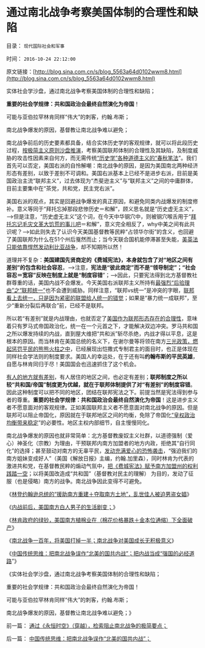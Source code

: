 # 通过南北战争考察美国体制的合理性和缺陷

目录： `现代国际社会和军事` 

时间： `2016-10-24 22:12:00` 

原文链接：[http://blog.sina.com.cn/s/blog_5563a64d0102wwm8.html](http://blog.sina.com.cn/s/blog_5563a64d0102wwm8.html)

实体社会学沙盘，通过南北战争考察美国体制的合理性和缺陷；

**重要的社会学规律：共和国政治会最终自然演化为帝国**！

可能与亚伯拉罕林肯同样“伟大”的刺客，约翰.布斯；

南北战争爆发的原因，基督教让南北战争难以避免；

南北战争前后的历史要素都具备，结合实体历史学的客观规律，就可以将此段历史过程，[按极简主义原则沙盘推演](http://darthvad.blog.163.com/blog/static/5339947020168691020252/)，考察美国联邦体制的合理性及其缺陷，及制度威胁的攻击性因素来自何方，而无需传统[“历史学”各种道德主义的“春秋笔法](../../../2011/6/9/心证“兼听则明，偏信则暗”与自证循环.md)”。我们首先可以否定，美国右派的自怜解嘲：南北战争的原因，是因为美国南北两种经济形态有差别，以致于差别不可调和。美国右派基本上已经不是进步右派，目前是美国政治主流“联邦主义”，过去体现为“杰斐逊主义”与“联邦主义”之间的中庸群体，目前主要集中在“茶党，共和党，民主党右派”。

美国右派的观点，其实是回避战争爆发的真正原因，和避免同类内战爆发的制度修补。意义等同于“拜托忘掉那段悲惨历史＝和解”，顾义思名就是“历史虚无主义”，——>但是注意，“历史虚无主义”这个词，在今天中华钢穴中，则被钢穴喉舌用于“[拜托忘记毛灾文革大饥荒的事儿吧](../../../2009/7/5/历史责任归咎于毛主席是不公正的.md)＝和解”，意义完全相反了，why中美之间有此共识呢？——>如此则失去了认识今天美国基督教等民粹“占领华尔街”的含义，也回避了美国联邦为什么在51个州后戛然而止；当今天联合国机能停滞甚至失能，[美英法只能依靠悍然发动利比亚战争](../../../2016/2/15/回顾利比亚战争，美英法悍然打开了潘多拉之盒；.md)，却不知期所以然！

道理并不复杂：**美国建国先贤商定的《费城宪法》，本身就包含了对“地区之间有差别”的包含和社会容忍**，——>注意，**宪法是“彼此商定”而不是“领导制定”；“社会容忍＝宽容”反映在制度上就是“制度容错**”；——>因此，只要宪法得到北方基督教社群尊重的话，美国内战不会爆发。今天美国右派联邦主义所持有[最强烈“后验理由”之“联邦统一”](../../../2016/10/21/南北战争，将美国打掉一半一百年；.md)也不会遭到威胁。同样注意，“联邦vs统一”是冲突的字眼，[联邦看上去统一，只是因为紧密的联盟给人统一的错觉](../../../2016/4/23/威斯特法利亚条约体系，国际和平和联邦民主的里程碑；.md)；如果是“暴力统一成联邦”，至少“重新分裂后再联合”前，已经不是联邦。

所以若“有差别”就是内战理由，也就否定了[美国作为联邦形态存在的合理性](../../../2010/12/22/私有制有无比的优越性;人与人的差异推动社会前进；.md)，意味着只有罗马式帝国政治化，统一在一个元首之下，才能解决双边冲突。罗马共和国之所以爆发持续的内战，直到屋大维把“共和派”斩尽杀绝，内战才得以平息，这是根本的原因。而当林肯在美国总统的名义下，在谢尔曼等将领在南方[三光政策，燃起惩罚平民的熊熊火柱之中](../../../2011/7/11/南北战争记念曲《CountryRoad》随风而去.md)，已经展现出恺撒式专制君主的面目时，也正是体现在同样社会学法则的制度要求。美国人的幸运处，在于还有叫**约翰布斯的平民英雄**，自愿与林肯同归于尽！美国国会也迅速抓住了这个机会。

[有人的地方就有差别](../../../2009/11/11/正统，正义和主流，矛盾和冲突.md)，有人居住的地区之间，也必定有差别；**联邦制度之所以较“共和国/帝国”制度更为优越，就在于联邦体制提供了对“有差别”的制度容错**。因此这种制度可以把不同的地区，团结在联邦宪法之下。前提当然是宪法得到参与者的尊重。**重要的社会学规律：共和国政治会最终自然演化为帝国**！这是进步主义者不愿意面对的客观规律。正如美国联邦主义者不愿意面对南北战争的原因。但是联邦可以阻止帝国化，原因就在于联邦地区之间的均衡，免除了帝国化[“皇权政治均衡带来稳定](../../../2016/8/26/民粹反资本主义的心态：恐惧“钢穴传统秩序的均衡被破坏”.md)”的必要性。地区主权内部细节，自主慢慢同化。

南北战争爆发的原因也就非常简单：北方基督教废奴主义社群，以道德强制（爱心）神圣化（宗教）为理由，干预联邦内南方加盟者的地方内政，拒绝其“自行同化”的选择；甚至鼓动对南方的无辜平民，[发动充满爱心的恐怖袭击](../../../2016/7/26/“干涉内政”很难奏效，也不可能是极简要点.md)，“强迫我们的南方姐妹变成好人”（美国《解放日报》主编，约翰.加里森），同时林肯为代表的激进共和党，在基督教民粹的煽动气氛中，[把《费城宪法》赋予南方加盟州的权利践踏一空](../../../2016/7/27/南北战争的原因，在于美国宪法，本质是一纸空文.md)；以将美国改造成“共和国”（基督教对民主的理解）
为目的，发动了征服（也是侵略）南方的战争。南北战争因此变得不可避免。

《[林登约翰逊总统的“援助南方重建＋夺取南方土地”，乱世佳人被迫男盗女娼](../../../2016/10/18/《乱世佳人》被迫男盗女娼，筹缴房产税！.md)》

《[内战前后，美国南方白人男子的生活剧变；](../../../2016/10/19/内战前后，美国南方白人男子的生活剧变；.md)》

《[林肯政府的绿钞，美国南方植棉业在（棉花价格暴跌＋金本位通缩）下全面破产](../../../2016/10/20/美国南方的植棉业，中华房地产，林肯的绿钞.md)》

《[南北战争一百年，将美国打掉一半；南北战争对美国成长无积极意义](../../../2016/10/21/南北战争，将美国打掉一半一百年；.md)》

《[中国传统思维：把南北战争误作“北美的国共内战”；](../../../2016/10/23/中国传统思维：把南北战争误作“北美的国共内战”；.md)[把内战当成“强国的必经道路](../../../2016/10/23/中国传统思维：把南北战争误作“北美的国共内战”；.md)”》

《实体社会学沙盘，通过南北战争考察美国体制的合理性和缺陷；

重要的社会学规律：共和国政治会最终自然演化为帝国！

可能与亚伯拉罕林肯同样“伟大”的刺客，约翰.布斯；

南北战争爆发的原因，基督教让南北战争难以避免；》

前一篇： [通过《永恒时空》（穿越），检索阻止南北战争的极简要点；](../../../2016/10/25/通过《永恒时空》（穿越），检索阻止南北战争的极简要点；.md)

后一篇： [中国传统思维：把南北战争误作“北美的国共内战”；](../../../2016/10/23/中国传统思维：把南北战争误作“北美的国共内战”；.md)

